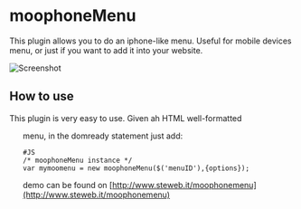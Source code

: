 moophoneMenu
===========

This plugin allows you to do an iphone-like menu. Useful for mobile devices menu, or just if you want to add it into your website.

![Screenshot](http://www.steweb.it/moophoneMenu/schreenshots/1.png)

How to use
----------

This plugin is very easy to use. Given ah HTML well-formatted <ul> menu, in the domready statement just add:
    
    #JS
    /* moophoneMenu instance */
    var mymoomenu = new moophoneMenu($('menuID'),{options});

demo can be found on [http://www.steweb.it/moophonemenu](http://www.steweb.it/moophonemenu)
